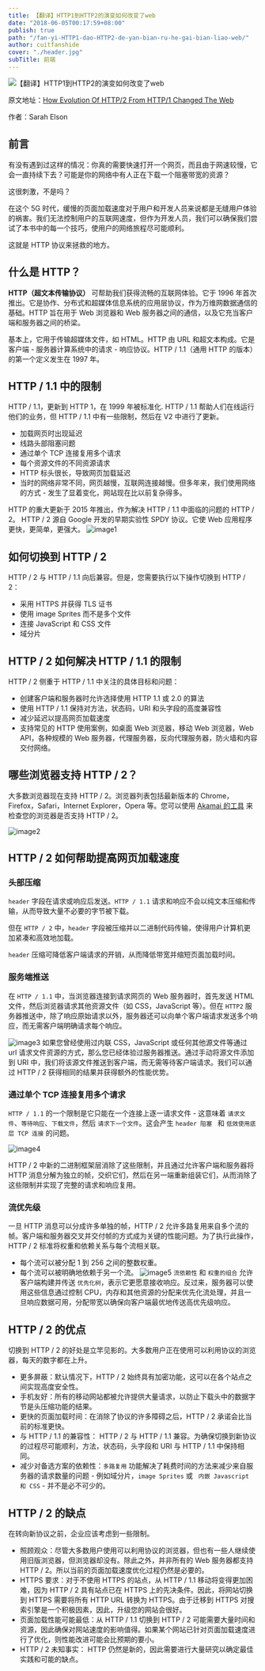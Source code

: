 ```yaml
---
title: 【翻译】HTTP1到HTTP2的演变如何改变了web
date: "2018-06-05T00:17:59+08:00"
publish: true
path: "/fan-yi-HTTP1-dao-HTTP2-de-yan-bian-ru-he-gai-bian-liao-web/"
author: cuitfanshide
cover: "./header.jpg"
subTitle: 前端
---
```


![【翻译】HTTP1到HTTP2的演变如何改变了web](./header.jpg)

原文地址：[How Evolution Of HTTP/2 From HTTP/1 Changed The Web](https://medium.com/@sarahelson81/how-evolution-of-http-2-from-http-1-changed-the-web-889bee4b0768)

作者：Sarah Elson

## 前言
有没有遇到过这样的情况：你真的需要快速打开一个网页，而且由于网速较慢，它会一直持续下去？可能是你的网络中有人正在下载一个阻塞带宽的资源？

这很刺激，不是吗？

在这个 5G 时代，缓慢的页面加载速度对于用户和开发人员来说都是无缝用户体验的祸害。我们无法控制用户的互联网速度，但作为开发人员，我们可以确保我们尝试了本书中的每一个技巧，使用户的网络旅程尽可能顺利。

这就是 HTTP 协议来拯救的地方。

## 什么是 HTTP？
**HTTP（超文本传输​​协议）** 可帮助我们获得流畅的互联网体验。它于 1996 年首次推出。它是协作、分布式和超媒体信息系统的应用层协议，作为万维网数据通信的基础。HTTP 旨在用于 Web 浏览器和 Web 服务器之间的通信，以及它充当客户端和服务器之间的桥梁。

基本上，它用于传输超媒体文件，如 HTML。HTTP 由 URL 和超文本构成。它是客户端 - 服务器计算系统中的请求 - 响应协议。HTTP / 1.1（通用 HTTP 的版本）的第一个定义发生在 1997 年。

## HTTP / 1.1 中的限制
HTTP / 1.1，更新到 HTTP 1，在 1999 年被标准化. HTTP / 1.1 帮助人们在线运行他们的业务，但 HTTP / 1.1 中有一些限制，然后在 V2 中进行了更新。

- 加载网页时出现延迟
- 线路头部阻塞问题
- 通过单个 TCP 连接复用多个请求
- 每个资源文件的不同资源请求
- HTTP 标头很长，导致网页加载延迟
- 当时的网络非常不同，网页越慢，互联网连接越慢。但多年来，我们使用网络的方式 - 发生了显着变化，网站现在比以前复杂得多。

HTTP 的重大更新于 2015 年推出，作为解决 HTTP / 1.1 中面临的问题的 HTTP / 2。
HTTP / 2 源自 Google 开发的早期实验性 SPDY 协议。它使 Web 应用程序更快，更简单，更强大。
![image1](./image1.jpeg)

## 如何切换到 HTTP / 2
HTTP / 2 与 HTTP / 1.1 向后兼容。但是，您需要执行以下操作切换到 HTTP / 2：

- 采用 HTTPS 并获得 TLS 证书
- 使用 image Sprites 而不是多个文件
- 连接 JavaScript 和 CSS 文件
- 域分片

## HTTP / 2 如何解决 HTTP / 1.1 的限制
HTTP / 2 侧重于 HTTP / 1.1 中关注的具体目标和问题：

- 创建客户端和服务器时允许选择使用 HTTP 1.1 或 2.0 的算法
- 使用 HTTP / 1.1 保持对方法，状态码，URI 和头字段的高度兼容性
- 减少延迟以提高网页加载速度
- 支持常见的 HTTP 使用案例，如桌面 Web 浏览器，移动 Web 浏览器，Web API，各种规模的 Web 服务器，代理服务器，反向代理服务器，防火墙和内容交付网络。

## 哪些浏览器支持 HTTP / 2？
大多数浏览器现在支持 HTTP / 2。浏览器列表包括最新版本的 Chrome，Firefox，Safari，Internet Explorer，Opera 等。您可以使用 [Akamai 的工具](https://http2.akamai.com/demo) 来检查您的浏览器是否支持 HTTP / 2。

![image2](./image2.jpeg)

## HTTP / 2 如何帮助提高网页加载速度

### 头部压缩
`header` 字段在请求或响应后发送。`HTTP / 1.1` 请求和响应不会以纯文本压缩和传输，从而导致大量不必要的字节被下载。

但在 `HTTP / 2` 中，`header` 字段被压缩并以二进制代码传输，使得用户计算机更加紧凑和高效地加载。

`header` 压缩可降低客户端请求的开销，从而降低带宽并缩短页面加载时间。

### 服务端推送
在 `HTTP / 1.1` 中，当浏览器连接到请求网页的 Web 服务器时，首先发送 HTML 文件，然后浏览器请求其他资源文件（如 CSS，JavaScript 等）。但在 `HTTP2` 服务器推送中，除了响应原始请求以外，服务器还可以向单个客户端请求发送多个响应，而无需客户端明确请求每个响应。

![image3](./image3.jpeg)
如果您曾经使用过内联 CSS，JavaScript 或任何其他源文件等通过 url 请求文件资源的方式，那么您已经体验过服务器推送。通过手动将源文件添加到 URI 中，我们将该源文件推送到客户端，而无需等待客户端请求。我们可以通过 HTTP / 2 获得相同的结果并获得额外的性能优势。

### 通过单个 TCP 连接复用多个请求
`HTTP / 1.1` 的一个限制是它只能在一个连接上逐一请求文件 - 这意味着 ` 请求文件 `、` 等待响应 `、` 下载文件 `，然后 ` 请求下一个文件 `。这会产生 `header 阻塞 ` 和 ` 低效使用底层 TCP 连接 ` 的问题。

![image4](./image4.jpeg)

HTTP / 2 中新的二进制框架层消除了这些限制，并且通过允许客户端和服务器将 HTTP 消息分解为独立的帧，交织它们，然后在另一端重新组装它们，从而消除了这些限制并实现了完整的请求和响应复用。

### 流优先级
一旦 HTTP 消息可以分成许多单独的帧，HTTP / 2 允许多路复用来自多个流的帧。客户端和服务器交叉并交付帧的方式成为关键的性能问题。为了执行此操作，HTTP / 2 标准将权重和依赖关系与每个流相关联。

- 每个流可以被分配 1 到 256 之间的整数权重。
- 每个流可以被明确地依赖于另一个流。
![image5](./image5.jpeg)
` 流依赖性 ` 和 ` 权重的组合 ` 允许客户端构建并传送 ` 优先化树 `，表示它更愿意接收响应。反过来，服务器可以使用这些信息通过控制 CPU，内存和其他资源的分配来优先化流处理，并且一旦响应数据可用，分配带宽以确保向客户端最优地传送高优先级响应。

## HTTP / 2 的优点
切换到 HTTP / 2 的好处是立竿见影的。大多数用户正在使用可以利用协议的浏览器，每天的数字都在上升。

- 更多屏蔽：默认情况下，HTTP / 2 始终具有加密功能，这可以在各个站点之间实现高度安全性。
- 手机友好：所有的移动网站都被允许提供大量请求，以防止下载头中的数据字节是头压缩功能的结果。
- 更快的页面加载时间：在消除了协议的许多障碍之后，HTTP / 2 承诺会比当前的标准更快。
- 与 HTTP / 1.1 的兼容性： HTTP / 2 与 HTTP / 1.1 兼容。为确保切换到新协议的过程尽可能顺利，方法，状态码，头字段和 URI 与 HTTP / 1.1 中保持相同。
- 减少对备选方案的依赖性：` 多路复用 ` 功能解决了耗费时间的方法来减少来自服务器的请求数量的问题 - 例如域分片，`image Sprites` 或 ` 内嵌 Javascript 和 CSS` - 并不是必不可少的。
## HTTP / 2 的缺点
在转向新协议之前，企业应该考虑到一些限制。

- 照顾观众：尽管大多数用户使用可以利用协议的浏览器，但也有一些人继续使用旧版浏览器，但浏览器却没有。除此之外，并非所有的 Web 服务器都支持 HTTP / 2。所以当前的页面加载速度优化过程仍然是必要的。
- HTTPS 要求：对于不使用 HTTPS 的站点，从 HTTP / 1.1 移动将变得更加困难，因为 HTTP / 2 具有站点已在 HTTPS 上的先决条件。因此，将网站切换到 HTTPS 需要将所有 HTTP URL 转换为 HTTPS。由于迁移到 HTTPS 对搜索引擎是一个积极因素，因此，升级您的网站会很好。
- 页面加载性能可能最低：从 HTTP / 1.1 切换到 HTTP / 2 可能需要大量时间和资源，因此确保对网站速度的影响值得。如果某个网站已针对页面加载速度进行了优化，则性能改进可能会比预期的要小。
- HTTP / 2 未知事实： HTTP 仍然是新的，因此需要进行大量研究以确定最佳实践和可能的缺点。